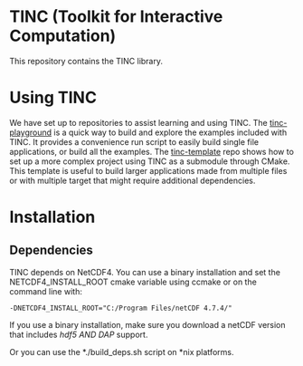 # TINC (Toolkit for Interactive Computation)
This repository contains the TINC library.

# Using TINC

We have set up to repositories to assist learning and using TINC. The [tinc-playground](https://github.com/AlloSphere-Research-Group/tinc-playground) is a quick way to build and explore the examples included with TINC. It provides a convenience run script to easily build single file applications, or build all the examples. The [tinc-template](https://github.com/AlloSphere-Research-Group/tinc-template) repo shows how to set up a more complex project using TINC as a submodule through CMake. This template is useful to build larger applications made from multiple files or with multiple target that might require additional dependencies.

# Installation

## Dependencies

TINC depends on NetCDF4. You can use a binary installation and set the
NETCDF4_INSTALL_ROOT cmake variable using ccmake or on the command line
with:

    -DNETCDF4_INSTALL_ROOT="C:/Program Files/netCDF 4.7.4/"
    
If you use a binary installation, make sure you download a netCDF version that includes *hdf5 AND DAP* support.

Or you can use the *./build_deps.sh script on *nix platforms.



